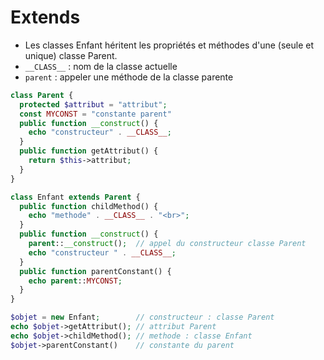 # Extends
- Les classes Enfant héritent les propriétés et méthodes d'une (seule et unique) classe Parent.
- `__CLASS__` : nom de la classe actuelle
- `parent` : appeler une méthode de la classe parente

```php
class Parent {
  protected $attribut = "attribut";
  const MYCONST = "constante parent"
  public function __construct() {
    echo "constructeur" . __CLASS__;
  }
  public function getAttribut() {
    return $this->attribut;
  }
}

class Enfant extends Parent {
  public function childMethod() {
    echo "methode" . __CLASS__ . "<br>";
  }
  public function __construct() {
    parent::__construct();  // appel du constructeur classe Parent
    echo "constructeur " . __CLASS__;
  }
  public function parentConstant() {
    echo parent::MYCONST;
  }
}

$objet = new Enfant;        // constructeur : classe Parent
echo $objet->getAttribut(); // attribut Parent
echo $objet->childMethod(); // methode : classe Enfant
$objet->parentConstant()    // constante du parent
```
